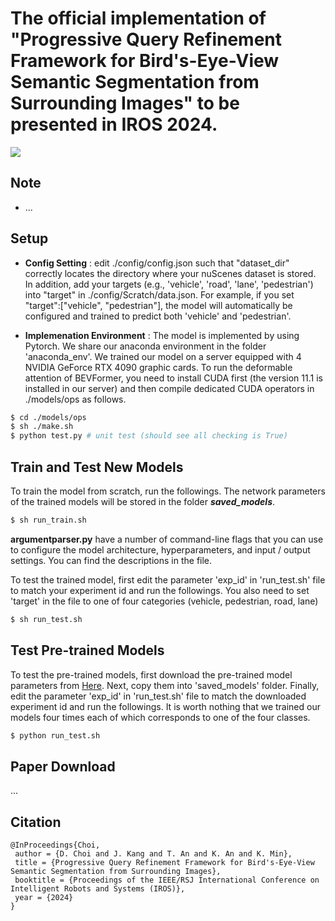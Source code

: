 # The official implementation of "Progressive Query Refinement Framework for Bird's-Eye-View Semantic Segmentation from Surrounding Images" to be presented in IROS 2024.
![](GIF/HLS.gif)

## Note

+ ...

## Setup

+ **Config Setting** : edit ./config/config.json such that "dataset_dir" correctly locates the directory where your nuScenes dataset is stored. In addition, add your targets (e.g., 'vehicle', 'road', 'lane', 'pedestrian') into "target" in ./config/Scratch/data.json. For example, if you set "target":["vehicle", "pedestrian"], the model will automatically be configured and trained to predict both 'vehicle' and 'pedestrian'.


+ **Implemenation Environment** : The model is implemented by using Pytorch. We share our anaconda environment in the folder 'anaconda_env'. We trained our model on a server equipped with 4 NVIDIA GeForce RTX 4090 graphic cards. To run the deformable attention of BEVFormer, you need to install CUDA first (the version 11.1 is installed in our server) and then compile dedicated CUDA operators in ./models/ops as follows.
```sh
$ cd ./models/ops
$ sh ./make.sh
$ python test.py # unit test (should see all checking is True)
```

## Train and Test New Models
To train the model from scratch, run the followings. The network parameters of the trained models will be stored in the folder ***saved_models***.
```sh
$ sh run_train.sh
```

**argumentparser.py** have a number of command-line flags that you can use to configure the model architecture, hyperparameters, and input / output settings. You can find the descriptions in the file.


To test the trained model, first edit the parameter 'exp_id' in 'run_test.sh' file to match your experiment id and run the followings. You also need to set 'target' in the file to one of four categories (vehicle, pedestrian, road, lane)
```sh
$ sh run_test.sh
```

## Test Pre-trained Models
To test the pre-trained models, first download the pre-trained model parameters from [Here](https://drive.google.com/drive/folders/1YgG7bUVHvc0-WWnLt1vL3HIIjjW2lHFt?usp=sharing). Next, copy them into 'saved_models' folder. Finally, edit the parameter 'exp_id' in 'run_test.sh' file to match the downloaded experiment id and run the followings. It is worth nothing that we trained our models four times each of which corresponds to one of the four classes.
```sh
$ python run_test.sh
```

## Paper Download
...

## Citation
```
@InProceedings{Choi,
 author = {D. Choi and J. Kang and T. An and K. An and K. Min},
 title = {Progressive Query Refinement Framework for Bird's-Eye-View Semantic Segmentation from Surrounding Images},
 booktitle = {Proceedings of the IEEE/RSJ International Conference on Intelligent Robots and Systems (IROS)},
 year = {2024}
}
```
